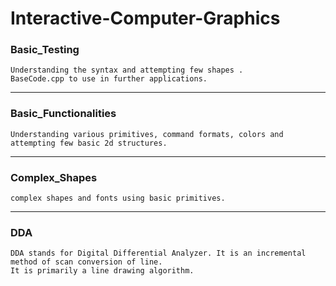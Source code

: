 # Interactive-Computer-Graphics

### Basic_Testing
    Understanding the syntax and attempting few shapes . 
    BaseCode.cpp to use in further applications.
    
<hr>

### Basic_Functionalities
    Understanding various primitives, command formats, colors and attempting few basic 2d structures.

<hr>

### Complex_Shapes
    complex shapes and fonts using basic primitives. 

<hr>

### DDA
    DDA stands for Digital Differential Analyzer. It is an incremental method of scan conversion of line. 
    It is primarily a line drawing algorithm.
